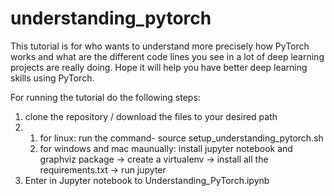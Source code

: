 # understanding_pytorch

This tutorial is for who wants to understand more precisely how PyTorch works and what are the different code lines you see in a lot of deep learning projects are really doing. Hope it will help you have better deep learning skills using PyTorch.

For running the tutorial do the following steps:   
  1. clone the repository / download  the files to your desired path
  2. 1. for linux: run the command-   source setup_understanding_pytorch.sh 
     2. for windows and mac maunually: install jupyter notebook and graphviz package -> create a virtualenv -> install all the requirements.txt -> run jupyter
  5. Enter in Jupyter notebook to Understanding_PyTorch.ipynb
